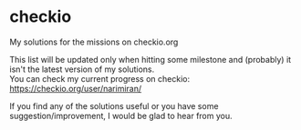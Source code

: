 # checkio

My solutions for the missions on checkio.org

This list will be updated only when hitting some milestone and (probably) it isn't the latest version of my solutions.  
You can check my current progress on checkio: https://checkio.org/user/narimiran/

If you find any of the solutions useful or you have some suggestion/improvement, I would be glad to hear from you.
